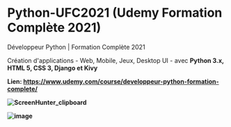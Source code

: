 # Python-UFC2021 (Udemy Formation Complète 2021)

Développeur Python | Formation Complète 2021 

Création d'applications - Web, Mobile, Jeux, Desktop UI - avec <b>Python 3.x<b>, <b>HTML 5<b>, <b>CSS 3<b>, <b>Django<b> et <b>Kivy<b> 

Lien: https://www.udemy.com/course/developpeur-python-formation-complete/

![ScreenHunter_clipboard](https://user-images.githubusercontent.com/36189996/112857718-6c913980-90b1-11eb-9b37-db65d147b9f3.jpg)

![image](https://user-images.githubusercontent.com/36189996/112865781-63a46600-90b9-11eb-8de9-587a3dac8c11.png)
